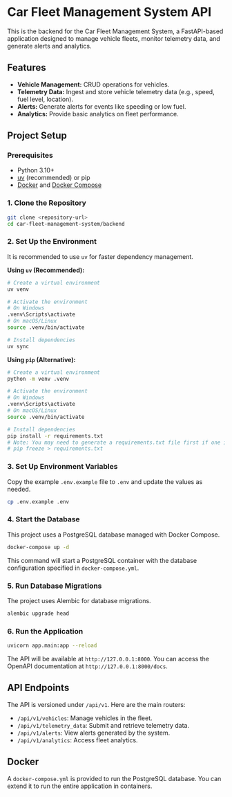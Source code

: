# Car Fleet Management System API

This is the backend for the Car Fleet Management System, a FastAPI-based application designed to manage vehicle fleets, monitor telemetry data, and generate alerts and analytics.

## Features

- **Vehicle Management:** CRUD operations for vehicles.
- **Telemetry Data:** Ingest and store vehicle telemetry data (e.g., speed, fuel level, location).
- **Alerts:** Generate alerts for events like speeding or low fuel.
- **Analytics:** Provide basic analytics on fleet performance.

## Project Setup

### Prerequisites

- Python 3.10+
- [uv](https://github.com/astral-sh/uv) (recommended) or pip
- [Docker](https://www.docker.com/) and [Docker Compose](https://docs.docker.com/compose/)

### 1. Clone the Repository

```bash
git clone <repository-url>
cd car-fleet-management-system/backend
```

### 2. Set Up the Environment

It is recommended to use `uv` for faster dependency management.

**Using `uv` (Recommended):**

```bash
# Create a virtual environment
uv venv

# Activate the environment
# On Windows
.venv\Scripts\activate
# On macOS/Linux
source .venv/bin/activate

# Install dependencies
uv sync
```

**Using `pip` (Alternative):**

```bash
# Create a virtual environment
python -m venv .venv

# Activate the environment
# On Windows
.venv\Scripts\activate
# On macOS/Linux
source .venv/bin/activate

# Install dependencies
pip install -r requirements.txt 
# Note: You may need to generate a requirements.txt file first if one isn't present.
# pip freeze > requirements.txt
```

### 3. Set Up Environment Variables

Copy the example `.env.example` file to `.env` and update the values as needed.

```bash
cp .env.example .env
```

### 4. Start the Database

This project uses a PostgreSQL database managed with Docker Compose.

```bash
docker-compose up -d
```

This command will start a PostgreSQL container with the database configuration specified in `docker-compose.yml`.

### 5. Run Database Migrations

The project uses Alembic for database migrations.

```bash
alembic upgrade head
```

### 6. Run the Application

```bash
uvicorn app.main:app --reload
```

The API will be available at `http://127.0.0.1:8000`. You can access the OpenAPI documentation at `http://127.0.0.1:8000/docs`.

## API Endpoints

The API is versioned under `/api/v1`. Here are the main routers:

- `/api/v1/vehicles`: Manage vehicles in the fleet.
- `/api/v1/telemetry_data`: Submit and retrieve telemetry data.
- `/api/v1/alerts`: View alerts generated by the system.
- `/api/v1/analytics`: Access fleet analytics.

## Docker

A `docker-compose.yml` is provided to run the PostgreSQL database. You can extend it to run the entire application in containers.
